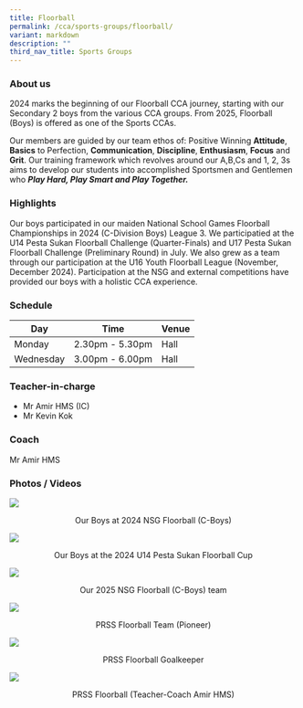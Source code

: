 ```yaml
---
title: Floorball
permalink: /cca/sports-groups/floorball/
variant: markdown
description: ""
third_nav_title: Sports Groups
---
```

### **About us**

2024 marks the beginning of our Floorball CCA journey, starting with our Secondary 2 boys from the various CCA groups. From 2025, Floorball (Boys) is offered as one of the Sports CCAs.

Our members are guided by our team ethos of: Positive Winning **Attitude**, **Basics** to Perfection, **Communication**, **Discipline**, **Enthusiasm**, **Focus** and **Grit**. 
Our training framework which revolves around our A,B,Cs and 1, 2, 3s aims to develop our students into accomplished Sportsmen and Gentlemen who ***Play Hard, Play Smart and Play Together.***

### **Highlights**

Our boys participated in our maiden National School Games Floorball Championships in 2024 (C-Division Boys) League 3. 
We participatied at the U14 Pesta Sukan Floorball Challenge (Quarter-Finals) and U17 Pesta Sukan Floorball Challenge (Preliminary Round) in July. 
We also grew as a team through our participation at the  U16 Youth Floorball League (November, December 2024).
Participation at the NSG and external competitions have provided our boys with a holistic CCA experience.

### **Schedule**

| Day | Time | Venue |
| -------- | -------- | -------- |
| Monday | 2.30pm - 5.30pm | Hall |
| Wednesday  | 3.00pm - 6.00pm  | Hall |


### **Teacher-in-charge**
* Mr Amir HMS (IC)
* Mr Kevin Kok

### **Coach**
Mr Amir HMS

### **Photos / Videos**
![](/images/CCA/Floorball/Floorball_C_Boys_at_NSG_2024.jpg)
<p align="center">Our Boys at 2024 NSG Floorball (C-Boys)</p>

![](/images/CCA/Floorball/Floorball_Boys_at_Pesta_Sukan_Floorball_Cup_2024.jpg)
<p align="center">Our Boys at the 2024 U14 Pesta Sukan Floorball Cup</p>

![](/images/CCA/Floorball/2025_Floorball_C_Boys_Team_Photo.jpg)
<p align="center">Our 2025 NSG Floorball (C-Boys) team</p>

![](/images/CCA/Floorball/PRSS_Floorball__Team___Pioneer_.jpg)
<p align="center">PRSS Floorball Team (Pioneer)</p>

![](/images/CCA/Floorball/PRSS_Floorball__Goalkeeper_.jpg)
<p align="center">PRSS Floorball Goalkeeper</p>

![](/images/CCA/Floorball/PRSS_Floorball__Teacher_Coach_Amir_HMS_.jpg)
<p align="center">PRSS Floorball (Teacher-Coach Amir HMS)</p>